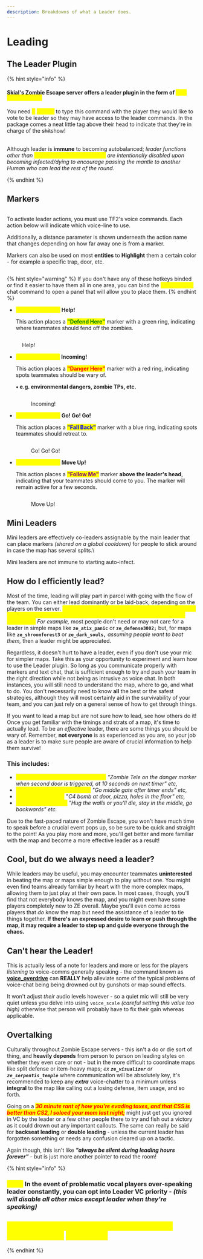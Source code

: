 ```yaml
---
description: Breakdowns of what a Leader does.
---
```


# Leading

## The Leader Plugin

{% hint style="info" %}
#### Skial's Zombie Escape server offers a leader plugin in the form of <mark style="color:yellow;">**`/vl [Player Name]`**</mark>

You need <mark style="color:yellow;">**5**</mark> <mark style="color:yellow;">**people**</mark> to type this command with the player they would like to vote to be leader so they may have access to the leader commands. In the package comes a neat little tag above their head to indicate that they're in charge of the ~~sh‎it~~show!

\
Although leader is **immune** to becoming autobalanced; _leader functions other than <mark style="color:yellow;">**!transferleader playername**</mark> are intentionally disabled upon becoming infected/dying to encourage passing the mantle to another Human who can lead the rest of the round._&#x20;


{% endhint %}

## Markers

<figure><img src="../.gitbook/assets/leader tag.png" alt=""><figcaption></figcaption></figure>

To activate leader actions, you must use TF2's voice commands. Each action below will indicate which voice-line to use.&#x20;

Additionally, a distance parameter is shown underneath the action name that changes depending on how far away one is from a marker.&#x20;

Markers can also be used on most **entities** to **Highlight** them a certain color - for example a specific trap, door, etc.

<figure><img src="../.gitbook/assets/image (10).png" alt=""><figcaption></figcaption></figure>

{% hint style="warning" %}
If you don't have any of these hotkeys binded or find it easier to have them all in one area, you can bind the <mark style="color:yellow;">**!leadermenu**</mark> chat command to open a panel that will allow you to place them.
{% endhint %}

*   <mark style="color:yellow;">**Voice Command:**</mark> **Help!**

    This action places a <mark style="color:green;">**"Defend Here"**</mark> marker with a green ring, indicating where teammates should fend off the zombies.

<figure><img src="../.gitbook/assets/Defend Here.PNG" alt=""><figcaption><p>Help!</p></figcaption></figure>

*   <mark style="color:yellow;">**Voice Command**</mark><mark style="color:yellow;">:</mark> **Incoming!**

    This action places a <mark style="color:red;">**"Danger Here"**</mark> marker with a red ring, indicating spots teammates should be wary of.&#x20;

    **• e.g. environmental dangers, zombie TPs, etc.**&#x20;

    <figure><img src="../.gitbook/assets/Danger Here.PNG" alt=""><figcaption><p>Incoming!</p></figcaption></figure>
*   <mark style="color:yellow;">**Voice Command:**</mark> **Go! Go! Go!**

    This action places a <mark style="color:blue;">**"Fall Back"**</mark> marker with a blue ring, indicating spots teammates should retreat to.&#x20;

    <figure><img src="../.gitbook/assets/Fall Back.PNG" alt=""><figcaption><p>Go! Go! Go!</p></figcaption></figure>
*   <mark style="color:yellow;">**Voice Command:**</mark> **Move Up!**

    This action places a <mark style="color:purple;">**"Follow Me"**</mark> marker **above the leader's head**, indicating that your teammates should come to you. The marker will remain active for a few seconds.&#x20;

    <figure><img src="../.gitbook/assets/Follow Me.png" alt=""><figcaption><p>Move Up!</p></figcaption></figure>

## Mini Leaders

Mini leaders are effectively co-leaders assignable by the main leader that can place markers _(shared on a global cooldown)_ for people to stick around in case the map has several splits.\


Mini leaders are not immune to starting auto-infect.

## How do I efficiently lead?

Most of the time, leading will play part in parcel with going with the flow of the team. You can either lead dominantly or be laid-back, depending on the players on the server. <mark style="color:yellow;">**Whatever extent you want to lead will require you to "read the room" and try and establish a general sense of what people want to do.**</mark> _For example,_ most people don't need or may not care for a leader in simple maps like **`ze_atix_panic`** or **`ze_defense3002;`** but, for maps like **`ze_shroomforest3`** or **`ze_dark_souls,`** _assuming people want to beat them,_ then a leader might be appreciated.

Regardless, it doesn't hurt to have a leader, even if you don't use your mic for simpler maps. Take this as your opportunity to experiment and learn how to use the Leader plugin. So long as you communicate properly with markers and text chat, that is sufficient enough to try and push your team in the right direction while not being as intrusive as voice chat. In both instances, you will still need to understand the map, where to go, and what to do. You don't necessarily need to know **all** the best or the safest strategies, although they will most certainly aid in the survivability of your team, and you can just rely on a general sense of how to get through things.

If you want to lead a map but are not sure how to lead, see ﻿how others do it! Once you get familiar with the timings and strats of a map, it's time to actually lead. To be an _effective_ leader, there are some things you should be wary of. Remember, **not everyone** is as experienced as you are, so your job as a leader is to make sure people are aware of crucial information to help them survive!&#x20;

### **This includes:**

* <mark style="color:yellow;">**When and where zombies teleport;**</mark> _"Zombie Tele on the danger marker when second door is triggered, at 10 seconds on next timer" etc,_
* <mark style="color:yellow;">**When and where to fall back;**</mark> _"Go middle gate after timer ends" etc,_
* <mark style="color:yellow;">**Any traps to avoid;**</mark> "_C4 bomb at door, pizza, holes in the floor" etc,_
* <mark style="color:yellow;">**Boss Fight Callouts;**</mark> _"Hug the walls or you'll die, stay in the middle, go backwards" etc._

Due to the fast-paced nature of Zombie Escape, you won't have much time to speak before a crucial event pops up, so be sure to be quick and straight to the point! As you play more and more, you'll get better and more familiar with the map and become a more effective leader as a result!

## Cool, but do we always need a leader?

While leaders may be useful, you may encounter teammates **uninterested** in beating the map or maps simple enough to play without one. You might even find teams already familiar by heart with the more complex maps, allowing them to just play at their own pace. In most cases, though, you'll find that not everybody knows the map, and you might even have some players completely new to ZE overall. Maybe you'll even come across players that _do_ know the map but need the assistance of a leader to tie things together. **If there's an expressed desire to learn or push through the map, it may require a leader to step up and guide everyone through the chaos.**

## Can't hear the Leader!

This is actually less of a note for leaders and more or less for the players _listening_ to voice-comms generally speaking - the command known as [**voice\_overdrive**](../miscellaneous-info/useful-console-commands-and-keybinds.md#commands) can **REALLY** help alleviate some of the typical problems of voice-chat being being drowned out by gunshots or map sound effects.&#x20;

It won't adjust _their_ audio levels however - so a quiet mic will still be very quiet unless you delve into using `voice_scale` _(careful setting this value too high)_ otherwise that person will probably have to fix their gain whereas applicable.

## Overtalking

Culturally throughout Zombie Escape servers - this isn't a do or die sort of thing, and **heavily depends** from person to person on leading styles on whether they even care or not - but in the more difficult to coordinate maps like split defense or item-heavy maps; _ex **`ze_visualizer`** or **`ze_serpentis_temple`**_ where communication will be absolutely key, it's recommended to keep any _**extra**_ voice-chatter to a minimum unless **integral** to the map like calling out a losing defense, item usage, and so forth.&#x20;

Going on a _<mark style="color:red;">**30 minute rant of how you're evading taxes, and that CSS is better than CS2, I soloed your mom last night;**</mark>_ might just get you ignored in VC by the leader or a few other people there to try and fish out a victory as it could drown out any important callouts. The same can really be said for **backseat leading** or **double leading** - unless the current leader has forgotten something or needs any confusion cleared up on a tactic.

Again though, this isn't like _**"always be silent during leading hours forever"**_ - but is just more another pointer to read the room!&#x20;

{% hint style="info" %}
### _<mark style="color:yellow;">Note:</mark>_ In the event of problematic vocal players over-speaking leader constantly, you can opt into Leader VC priority - _(this will disable all other mics except leader when they're speaking)_

## _<mark style="color:yellow;">This can function toggled by the leader via the</mark><mark style="color:yellow;">**`!leadermenu`**</mark> <mark style="color:yellow;"></mark><mark style="color:yellow;">command.</mark>_
{% endhint %}
